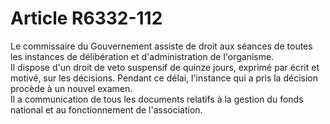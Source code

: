 # Article R6332-112

  
Le commissaire du Gouvernement assiste de droit aux séances de toutes les instances de délibération et d'administration de l'organisme.   
Il dispose d'un droit de veto suspensif de quinze jours, exprimé par écrit et motivé, sur les décisions. Pendant ce délai, l'instance qui a pris la décision procède à un nouvel examen.   
Il a communication de tous les documents relatifs à la gestion du fonds national et au fonctionnement de l'association.